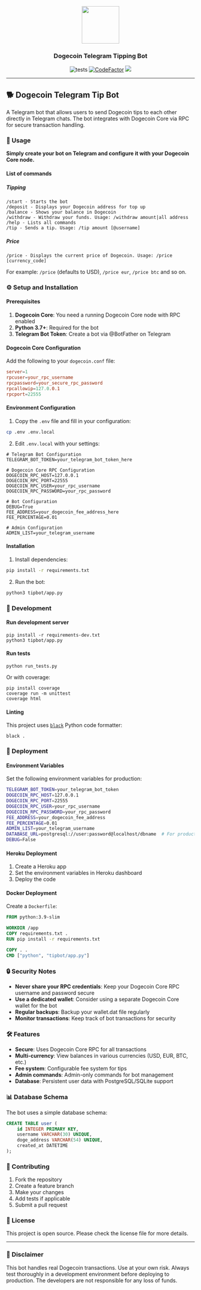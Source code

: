 <div align="center">
  <img src="tippie.png" width="100">
</div>

<div align="center">
  <h3>Dogecoin Telegram Tipping Bot</h3>
</div>

<div align="center">
  <img src="https://github.com/merc1er/bchtipbot/workflows/Run%20tests/badge.svg" alt="tests">
  <a href="https://www.codefactor.io/repository/github/merc1er/bchtipbot"><img src="https://www.codefactor.io/repository/github/merc1er/bchtipbot/badge" alt="CodeFactor"></a>
  <a href="https://codecov.io/gh/merc1er/bchtipbot"><img src="https://codecov.io/gh/merc1er/bchtipbot/branch/master/graph/badge.svg?token=CIQBH8S6HA"></a>
</div>

---

## 🐕 Dogecoin Telegram Tip Bot

A Telegram bot that allows users to send Dogecoin tips to each other directly in Telegram chats. The bot integrates with Dogecoin Core via RPC for secure transaction handling.

### 📱 Usage

**Simply create your bot on Telegram and configure it with your Dogecoin Core node.**

#### List of commands

##### Tipping

```
/start - Starts the bot
/deposit - Displays your Dogecoin address for top up
/balance - Shows your balance in Dogecoin
/withdraw - Withdraw your funds. Usage: /withdraw amount|all address
/help - Lists all commands
/tip - Sends a tip. Usage: /tip amount [@username]
```

##### Price

```
/price - Displays the current price of Dogecoin. Usage: /price [currency_code]
```

For example: `/price` (defaults to USD), `/price eur`, `/price btc` and so on.

### ⚙️ Setup and Installation

#### Prerequisites

1. **Dogecoin Core**: You need a running Dogecoin Core node with RPC enabled
2. **Python 3.7+**: Required for the bot
3. **Telegram Bot Token**: Create a bot via @BotFather on Telegram

#### Dogecoin Core Configuration

Add the following to your `dogecoin.conf` file:

```conf
server=1
rpcuser=your_rpc_username
rpcpassword=your_secure_rpc_password
rpcallowip=127.0.0.1
rpcport=22555
```

#### Environment Configuration

1. Copy the `.env` file and fill in your configuration:

```bash
cp .env .env.local
```

2. Edit `.env.local` with your settings:

```env
# Telegram Bot Configuration
TELEGRAM_BOT_TOKEN=your_telegram_bot_token_here

# Dogecoin Core RPC Configuration
DOGECOIN_RPC_HOST=127.0.0.1
DOGECOIN_RPC_PORT=22555
DOGECOIN_RPC_USER=your_rpc_username
DOGECOIN_RPC_PASSWORD=your_rpc_password

# Bot Configuration
DEBUG=True
FEE_ADDRESS=your_dogecoin_fee_address_here
FEE_PERCENTAGE=0.01

# Admin Configuration
ADMIN_LIST=your_telegram_username
```

#### Installation

1. Install dependencies:

```bash
pip install -r requirements.txt
```

2. Run the bot:

```bash
python3 tipbot/app.py
```

### 🔧 Development

#### Run development server

```shell
pip install -r requirements-dev.txt
python3 tipbot/app.py
```

#### Run tests

```shell
python run_tests.py
```

Or with coverage:

```shell
pip install coverage
coverage run -m unittest
coverage html
```

#### Linting

This project uses [`black`](https://github.com/psf/black) Python code formatter:

```shell
black .
```

### 🚀 Deployment

#### Environment Variables

Set the following environment variables for production:

```bash
TELEGRAM_BOT_TOKEN=your_telegram_bot_token
DOGECOIN_RPC_HOST=127.0.0.1
DOGECOIN_RPC_PORT=22555
DOGECOIN_RPC_USER=your_rpc_username
DOGECOIN_RPC_PASSWORD=your_rpc_password
FEE_ADDRESS=your_dogecoin_fee_address
FEE_PERCENTAGE=0.01
ADMIN_LIST=your_telegram_username
DATABASE_URL=postgresql://user:password@localhost/dbname  # For production
DEBUG=False
```

#### Heroku Deployment

1. Create a Heroku app
2. Set the environment variables in Heroku dashboard
3. Deploy the code

#### Docker Deployment

Create a `Dockerfile`:

```dockerfile
FROM python:3.9-slim

WORKDIR /app
COPY requirements.txt .
RUN pip install -r requirements.txt

COPY . .
CMD ["python", "tipbot/app.py"]
```

### 🔒 Security Notes

- **Never share your RPC credentials**: Keep your Dogecoin Core RPC username and password secure
- **Use a dedicated wallet**: Consider using a separate Dogecoin Core wallet for the bot
- **Regular backups**: Backup your wallet.dat file regularly
- **Monitor transactions**: Keep track of bot transactions for security

### 🛠️ Features

- **Secure**: Uses Dogecoin Core RPC for all transactions
- **Multi-currency**: View balances in various currencies (USD, EUR, BTC, etc.)
- **Fee system**: Configurable fee system for tips
- **Admin commands**: Admin-only commands for bot management
- **Database**: Persistent user data with PostgreSQL/SQLite support

### 📊 Database Schema

The bot uses a simple database schema:

```sql
CREATE TABLE user (
    id INTEGER PRIMARY KEY,
    username VARCHAR(30) UNIQUE,
    doge_address VARCHAR(54) UNIQUE,
    created_at DATETIME
);
```

### 🤝 Contributing

1. Fork the repository
2. Create a feature branch
3. Make your changes
4. Add tests if applicable
5. Submit a pull request

### 📄 License

This project is open source. Please check the license file for more details.

---

### 🚨 Disclaimer

This bot handles real Dogecoin transactions. Use at your own risk. Always test thoroughly in a development environment before deploying to production. The developers are not responsible for any loss of funds.

